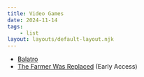 ```yaml
---
title: Video Games
date: 2024-11-14
tags: 
    - list
layout: layouts/default-layout.njk
---
```


- [Balatro](https://store.steampowered.com/app/2379780/Balatro/)
- [The Farmer Was Replaced](https://store.steampowered.com/app/2060160/The_Farmer_Was_Replaced/) (Early Access)
